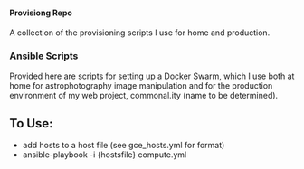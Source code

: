 #### Provisiong Repo

A collection of the provisioning scripts I use for home and 
production.

### Ansible Scripts

Provided here are scripts for setting up a Docker Swarm, which I 
use both at home for astrophotography image manipulation and for
the production environment of my web project, commonal.ity (name
to be determined).

## To Use:
* add hosts to a host file (see gce_hosts.yml for format)
* ansible-playbook -i {hostsfile} compute.yml

 

